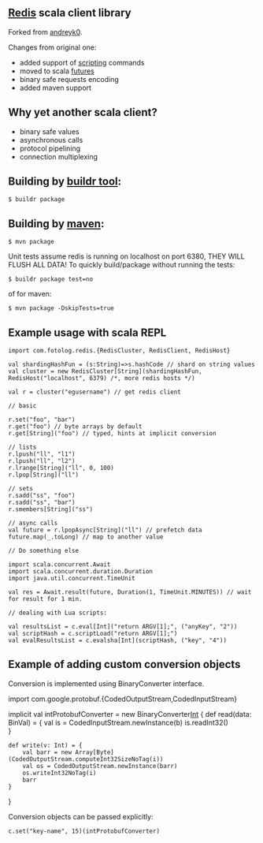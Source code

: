 ## [Redis](http://redis.io) scala client library

Forked from [andreyk0](https://github.com/andreyk0/redis-client-scala-netty).

Changes from original one:
* added support of [scripting](http://redis.io/commands#scripting) commands
* moved to scala [futures](http://docs.scala-lang.org/overviews/core/futures.html)
* binary safe requests encoding
* added maven support

## Why yet another scala client?
* binary safe values
* asynchronous calls
* protocol pipelining
* connection multiplexing

## Building by [buildr tool](http://buildr.apache.org/):
    $ buildr package

## Building by [maven](http://maven.apache.org/):
    $ mvn package

Unit tests assume redis is running on localhost on port 6380, THEY WILL FLUSH ALL DATA!
To quickly build/package without running the tests:

    $ buildr package test=no

of for maven:

    $ mvn package -DskipTests=true

## Example usage with scala REPL

    import com.fotolog.redis.{RedisCluster, RedisClient, RedisHost}

    val shardingHashFun = (s:String)=>s.hashCode // shard on string values
    val cluster = new RedisCluster[String](shardingHashFun, RedisHost("localhost", 6379) /*, more redis hosts */)
    
    val r = cluster("egusername") // get redis client
    
    // basic
    
    r.set("foo", "bar")
    r.get("foo") // byte arrays by default
    r.get[String]("foo") // typed, hints at implicit conversion
    
    // lists
    r.lpush("ll", "l1")
    r.lpush("ll", "l2")
    r.lrange[String]("ll", 0, 100)
    r.lpop[String]("ll")
    
    // sets
    r.sadd("ss", "foo")
    r.sadd("ss", "bar")
    r.smembers[String]("ss")
    
    // async calls
    val future = r.lpopAsync[String]("ll") // prefetch data
    future.map(_.toLong) // map to another value
    
    // Do something else 
    
    import scala.concurrent.Await
    import scala.concurrent.duration.Duration
    import java.util.concurrent.TimeUnit
    
    val res = Await.result(future, Duration(1, TimeUnit.MINUTES)) // wait for result for 1 min.

    // dealing with Lua scripts:
    
    val resultsList = c.eval[Int]("return ARGV[1];", ("anyKey", "2"))
    val scriptHash = c.scriptLoad("return ARGV[1];")
    val evalResultsList = c.evalsha[Int](scriptHash, ("key", "4"))


## Example of adding custom conversion objects
 
 Conversion is implemented using BinaryConverter interface.

  import com.google.protobuf.{CodedOutputStream,CodedInputStream}

  implicit val intProtobufConverter = new BinaryConverter[Int]() {
    def read(data: BinVal) = {
        val is = CodedInputStream.newInstance(b)
        is.readInt32()    
    }
    
    def write(v: Int) = {
        val barr = new Array[Byte](CodedOutputStream.computeInt32SizeNoTag(i))
        val os = CodedOutputStream.newInstance(barr)
        os.writeInt32NoTag(i)
        barr
    }
  }

 Conversion objects can be passed explicitly:
 
    c.set("key-name", 15)(intProtobufConverter)
    
 
